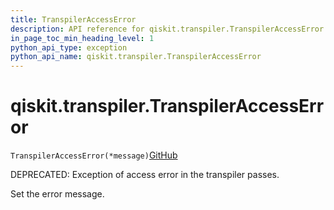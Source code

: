 ```yaml
---
title: TranspilerAccessError
description: API reference for qiskit.transpiler.TranspilerAccessError
in_page_toc_min_heading_level: 1
python_api_type: exception
python_api_name: qiskit.transpiler.TranspilerAccessError
---
```


# qiskit.transpiler.TranspilerAccessError

<span id="qiskit.transpiler.TranspilerAccessError" />

`TranspilerAccessError(*message)`[GitHub](https://github.com/qiskit/qiskit/tree/stable/0.22/qiskit/transpiler/exceptions.py "view source code")

DEPRECATED: Exception of access error in the transpiler passes.

Set the error message.

